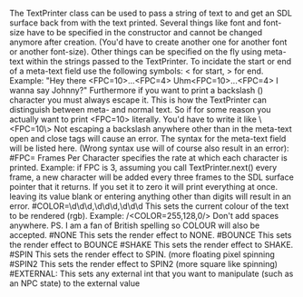 The TextPrinter class can be used to pass a string of text to and get an SDL surface back from
with the text printed.
Several things like font and font-size have to be specified in the constructor and cannot be changed
anymore after creation. (You'd have to create another one for another font or another font-size).
Other things can be specified on the fly using meta-text within the strings passed to the TextPrinter.
To incidate the start or end of a meta-text field use the following symbols: \< for start, \> for end.
Example: "Hey there \<FPC=10\>...\<FPC=4\> Uhm\<FPC=10\>...\<FPC=4\> I wanna say Johnny?"
Furthermore if you want to print a backslash (\) character you must always escape it. This is how the
TextPrinter can distinguish between meta- and normal text. So if for some reason you actually want to
print \<FPC=10\> literally. You'd have to write it like \\<FPC=10\\>
Not escaping a backslash anywhere other than in the meta-text open and close tags will cause an error.
The syntax for the meta-text field will be listed here. (Wrong syntax use will of course also result in
an error):
#FPC=<unsigned integer> 
	Frames Per Character specifies the rate at which each character is printed.
	Example: if FPC is 3, assuming you call TextPrinter.next() every frame, a new character will be
	added every three frames to the SDL surface pointer that it returns. If you set it to zero it will
	print everything at once. leaving its value blank or entering anything other than digits will result
	in an error.
#COLOR=\d\d\d,\d\d\d,\d\d\d
	This sets the current colour of the text to be rendered (rgb).
	Example: /\<COLOR=255,128,0/\>
	Don't add spaces anywhere.
	PS. I am a fan of British spelling so COLOUR will also be accepted.
#NONE
	This sets the render effect to NONE.
#BOUNCE
	This sets the render effect to BOUNCE
#SHAKE
	This sets the render effect to SHAKE.
#SPIN
	This sets the render effect to SPIN. (more floating pixel spinning
#SPIN2
	This sets the render effect to SPIN2 (more square like spinning)
#EXTERNAL:<integer>
	This sets any external int that you want to manipulate (such as an NPC state) to the external value